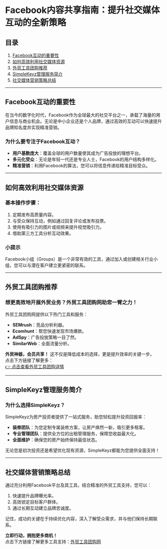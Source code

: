 # Facebook内容共享指南：提升社交媒体互动的全新策略

## 目录
1. [Facebook互动的重要性](#facebook互动的重要性)
2. [如何高效利用社交媒体资源](#如何高效利用社交媒体资源)
3. [外贸工具团购推荐](#外贸工具团购推荐)
4. [SimpleKeyz管理服务简介](#simplekeyz管理服务简介)
5. [社交媒体营销策略总结](#社交媒体营销策略总结)

---

## Facebook互动的重要性

在当今的数字化时代，Facebook作为全球最大的社交平台之一，承载了海量的用户信息与商业机会。无论是中小企业还是个人品牌，通过高效的互动可以快速提升品牌知名度并实现精准营销。

### 为什么要专注于Facebook互动？
- **用户基数庞大**：覆盖全球的用户数量使其成为广告投放的理想平台。
- **多元化受众**：无论是年轻一代还是专业人士，Facebook的用户结构多样化。
- **精准营销**：利用Facebook的算法，您可以将信息传递给精准目标受众。

---

## 如何高效利用社交媒体资源

### 基本操作步骤：
1. 定期发布高质量内容。
2. 与受众保持互动，例如通过回复评论或发布投票。
3. 使用有吸引力的图片或视频来提升视觉吸引力。
4. 借助第三方工具分析互动效果。

### 小提示
Facebook小组（Groups）是一个非常有效的工具，通过加入或创建相关行业小组，您可以与潜在客户建立更紧密的联系。

---

## 外贸工具团购推荐

### 想更高效地开展外贸业务？外贸工具团购网助您一臂之力！
外贸工具团购网提供以下热门工具和服务：
- **SEMrush**：竞品分析利器。
- **Ecomhunt**：帮您快速发现市场爆款。
- **AdSpy**：广告投放策略一目了然。
- **SimilarWeb**：全面流量分析。

**外贸神器，会员共享！** 这不仅是降低成本的选择，更是提升效率的关键一步。  
点击下方链接了解更多：  
[👉 点击查看外贸工具团购详情](https://bit.ly/waimao518)

---

## SimpleKeyz管理服务简介

### 为什么选择SimpleKeyz？
SimpleKeyz为房产投资者提供了一站式服务，助您轻松提升投资回报率：
- **装修团队**：为您定制专属装修方案，让房产焕然一新，吸引更多租客。
- **专业管理团队**：提供全方位的出租管理服务，保障您收益最大化。
- **全面维护**：确保您的房产始终保持最佳状态。

无论您是初次投资还是希望优化现有资源，SimpleKeyz都能为您提供全面支持！  


---

## 社交媒体营销策略总结

通过充分利用Facebook平台及其工具，结合精准的外贸工具支持，您可以：
1. 快速提升品牌曝光率。
2. 高效锁定目标客户群体。
3. 通过长期互动建立品牌忠诚度。

记住，成功的关键在于持续优化内容，深入了解受众需求，并与他们保持长期联系。

**立即行动，拥抱更多商机！**  
点击下方链接了解更多工具支持：[外贸工具团购网](https://bit.ly/waimao518)
